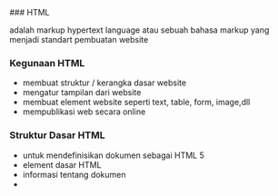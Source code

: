 <!DOCTYPE html>
<html>
### HTML

adalah markup hypertext language atau sebuah bahasa markup yang menjadi standart pembuatan website

### Kegunaan HTML

- membuat struktur / kerangka dasar website
- mengatur tampilan dari website
- membuat element website seperti text, table, form, image,dll
- mempublikasi web secara online

### Struktur Dasar HTML

- <!DOCTYPE html>  untuk mendefinisikan dokumen sebagai HTML 5
- <html> element dasar HTML
- <head> informasi tentang dokumen
- <title> judul untuk website
- <body> konten dalam website

### CSS sebagai Pelengkap

css biasa digunakan untuk melengkapi HTML yang dimana css ini dapat mengatur posisi dan memberikan pengaturan yang lebih detail terhadap setiap element seperti ( float,align,display,position,dll)

<html>